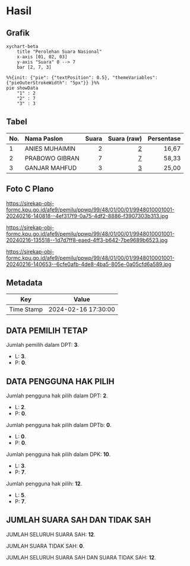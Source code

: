 # Hasil

## Grafik

```mermaid
xychart-beta
    title "Perolehan Suara Nasional"
    x-axis [01, 02, 03]
    y-axis "Suara" 0 --> 7
    bar [2, 7, 3]
```

```mermaid
%%{init: {"pie": {"textPosition": 0.5}, "themeVariables": {"pieOuterStrokeWidth": "5px"}} }%%
pie showData
    "1" : 2
    "2" : 7
    "3" : 3
```

## Tabel

| No. | Nama Paslon    | Suara | Suara (raw) | Persentase |
|:--- |:-------------- | -----:| -----------:| ----------:|
| 1   | ANIES MUHAIMIN | 2     | [2][p-1]    | 16,67      |
| 2   | PRABOWO GIBRAN | 7     | [7][p-2]    | 58,33      |
| 3   | GANJAR MAHFUD  | 3     | [3][p-3]    | 25,00      |


[p-1]: https://github.com/gigit-pemilu/pemilu-2024/blob/main/pilpres/hitung-suara/sub/99-luar-negeri/sub/48-ho-chi-minh-city-vietnam/sub/01-ho-chi-minh-city-vietnam/sub/0001-ho-chi-minh-city-vietnam/sub/001-pos-001/sub/paslon-1.txt
[p-2]: https://github.com/gigit-pemilu/pemilu-2024/blob/main/pilpres/hitung-suara/sub/99-luar-negeri/sub/48-ho-chi-minh-city-vietnam/sub/01-ho-chi-minh-city-vietnam/sub/0001-ho-chi-minh-city-vietnam/sub/001-pos-001/sub/paslon-2.txt
[p-3]: https://github.com/gigit-pemilu/pemilu-2024/blob/main/pilpres/hitung-suara/sub/99-luar-negeri/sub/48-ho-chi-minh-city-vietnam/sub/01-ho-chi-minh-city-vietnam/sub/0001-ho-chi-minh-city-vietnam/sub/001-pos-001/sub/paslon-3.txt

## Foto C Plano

https://sirekap-obj-formc.kpu.go.id/afe9/pemilu/ppwp/99/48/01/00/01/9948010001001-20240216-140818--4ef317f9-0a75-4df2-8886-f3907303b313.jpg

https://sirekap-obj-formc.kpu.go.id/afe9/pemilu/ppwp/99/48/01/00/01/9948010001001-20240216-135518--1d7d7ff8-eaed-4ff3-b642-7be9689b6523.jpg

https://sirekap-obj-formc.kpu.go.id/afe9/pemilu/ppwp/99/48/01/00/01/9948010001001-20240216-140653--6cfe0afb-4de8-4ba5-805e-0a05cfd6a589.jpg


## Metadata

| Key        | Value               |
| ---------- | ------------------- |
| Time Stamp | 2024-02-16 17:30:00 |


## DATA PEMILIH TETAP

Jumlah pemilih dalam DPT: **3**.
 * L: **3**.
 * P: **0**.

## DATA PENGGUNA HAK PILIH

Jumlah pengguna hak pilih dalam DPT: **2**.
 * L: **2**.
 * P: **0**.

Jumlah pengguna hak pilih dalam DPTb: **0**.
 * L: **0**.
 * P: **0**.

Jumlah pengguna hak pilih dalam DPK: **10**.
 * L: **3**.
 * P: **7**.

Jumlah pengguna hak pilih: **12**.
 * L: **5**.
 * P: **7**.

## JUMLAH SUARA SAH DAN TIDAK SAH

JUMLAH SELURUH SUARA SAH: **12**.

JUMLAH SUARA TIDAK SAH: **0**.

JUMLAH SELURUH SUARA SAH DAN SUARA TIDAK SAH: **12**.


